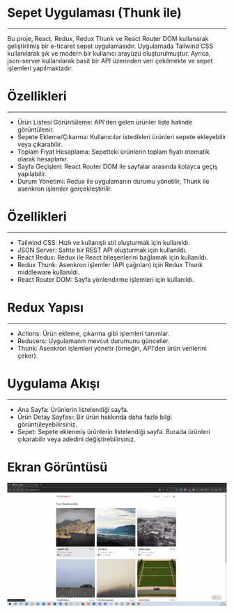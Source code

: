 <h1> Sepet Uygulaması (Thunk ile) </h1>
<hr>

Bu proje, React, Redux, Redux Thunk ve React Router DOM kullanarak geliştirilmiş bir e-ticaret sepet uygulamasıdır. Uygulamada Tailwind CSS kullanılarak şık ve modern bir kullanıcı arayüzü oluşturulmuştur. Ayrıca, json-server kullanılarak basit bir API üzerinden veri çekilmekte ve sepet işlemleri yapılmaktadır. <br>

<h1> Özellikleri </h1>
<hr>

- Ürün Listesi Görüntüleme: API'den gelen ürünler liste halinde görüntülenir. <br>
- Sepete Ekleme/Çıkarma: Kullanıcılar istedikleri ürünleri sepete ekleyebilir veya çıkarabilir. <br>
- Toplam Fiyat Hesaplama: Sepetteki ürünlerin toplam fiyatı otomatik olarak hesaplanır. <br>
- Sayfa Geçişleri: React Router DOM ile sayfalar arasında kolayca geçiş yapılabilir. <br>
- Durum Yönetimi: Redux ile uygulamanın durumu yönetilir, Thunk ile asenkron işlemler gerçekleştirilir. <br>

<h1> Özellikleri </h1>
<hr>

- Tailwind CSS: Hızlı ve kullanışlı stil oluşturmak için kullanıldı. <br>
- JSON Server: Sahte bir REST API oluşturmak için kullanıldı. <br>
- React Redux: Redux ile React bileşenlerini bağlamak için kullanıldı. <br>
- Redux Thunk: Asenkron işlemler (API çağrıları) için Redux Thunk middleware kullanıldı. <br>
- React Router DOM: Sayfa yönlendirme işlemleri için kullanıldı. <br>

<h1> Redux Yapısı </h1>
<hr>

- Actions: Ürün ekleme, çıkarma gibi işlemleri tanımlar. <br>
- Reducers: Uygulamanın mevcut durumunu günceller. <br>
- Thunk: Asenkron işlemleri yönetir (örneğin, API'den ürün verilerini çeker). <br>

<h1> Uygulama Akışı </h1>
<hr>

- Ana Sayfa: Ürünlerin listelendiği sayfa. <br>
- Ürün Detay Sayfası: Bir ürün hakkında daha fazla bilgi görüntüleyebilirsiniz. <br>
- Sepet: Sepete eklenmiş ürünlerin listelendiği sayfa. Burada ürünleri çıkarabilir veya adedini değiştirebilirsiniz. <br>

<h1> Ekran Görüntüsü </h1>

![](images/Thunk.gif)
